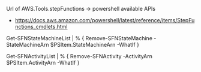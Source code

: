 Url of AWS.Tools.stepFunctions -> powershell available APIs 
   * https://docs.aws.amazon.com/powershell/latest/reference/items/StepFunctions_cmdlets.html   

Get-SFNStateMachineList | % { Remove-SFNStateMachine -StateMachineArn $PSItem.StateMachineArn -WhatIf }

Get-SFNActivityList | % { Remove-SFNActivity -ActivityArn $PSItem.ActivityArn -WhatIf }

